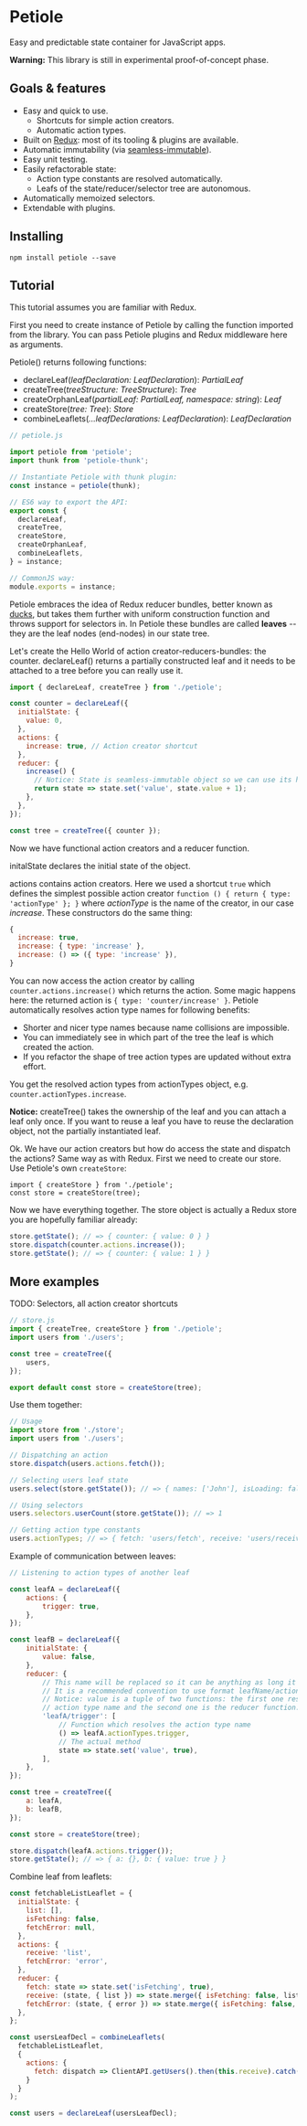 # Petiole

Easy and predictable state container for JavaScript apps.

**Warning:** This library is still in experimental proof-of-concept phase.

## Goals & features

* Easy and quick to use.
  * Shortcuts for simple action creators.
  * Automatic action types.
* Built on [Redux](http://redux.js.org/): most of its tooling & plugins are available.
* Automatic immutability (via [seamless-immutable](https://github.com/rtfeldman/seamless-immutable)).
* Easy unit testing.
* Easily refactorable state:
  * Action type constants are resolved automatically.
  * Leafs of the state/reducer/selector tree are autonomous.
* Automatically memoized selectors.
* Extendable with plugins.

## Installing

```
npm install petiole --save
```

## Tutorial

This tutorial assumes you are familiar with Redux.

First you need to create instance of Petiole by calling the function imported from the library. You can pass Petiole plugins and Redux middleware here as arguments.

Petiole() returns following functions:
* declareLeaf(*leafDeclaration: LeafDeclaration*): *PartialLeaf*
* createTree(*treeStructure: TreeStructure*): *Tree*
* createOrphanLeaf(*partialLeaf: PartialLeaf, namespace: string*): *Leaf*
* createStore(*tree: Tree*): *Store*
* combineLeaflets(*...leafDeclarations: LeafDeclaration*): *LeafDeclaration*

```javascript
// petiole.js

import petiole from 'petiole';
import thunk from 'petiole-thunk';

// Instantiate Petiole with thunk plugin:
const instance = petiole(thunk);

// ES6 way to export the API:
export const {
  declareLeaf,
  createTree,
  createStore,
  createOrphanLeaf,
  combineLeaflets,
} = instance;

// CommonJS way:
module.exports = instance;
```

Petiole embraces the idea of Redux reducer bundles, better known as [ducks](https://github.com/erikras/ducks-modular-redux), but takes them further with uniform construction function and throws support for selectors in. In Petiole these bundles are called **leaves** -- they are the leaf nodes (end-nodes) in our state tree.

Let's create the Hello World of action creator-reducers-bundles: the counter. declareLeaf() returns a partially constructed leaf and it needs to be attached to a tree before you can really use it.

```javascript
import { declareLeaf, createTree } from './petiole';

const counter = declareLeaf({
  initialState: {
    value: 0,
  },
  actions: {
    increase: true, // Action creator shortcut
  },
  reducer: {
    increase() {
      // Notice: State is seamless-immutable object so we can use its helper functions
      return state => state.set('value', state.value + 1);
    },
  },
});

const tree = createTree({ counter });
```

Now we have functional action creators and a reducer function.

initalState declares the initial state of the object.

actions contains action creators. Here we used a shortcut `true` which defines the simplest possible action creator `function () { return { type: 'actionType' }; }` where *actionType* is the name of the creator, in our case *increase*. These constructors do the same thing:

```javascript
{
  increase: true,
  increase: { type: 'increase' },
  increase: () => ({ type: 'increase' }),
}
```

You can now access the action creator by calling `counter.actions.increase()` which returns the action. Some magic happens here: the returned action is `{ type: 'counter/increase' }`. Petiole automatically resolves action type names for following benefits:

* Shorter and nicer type names because name collisions are impossible.
* You can immediately see in which part of the tree the leaf is which created the action.
* If you refactor the shape of tree action types are updated without extra effort.

You get the resolved action types from actionTypes object, e.g. `counter.actionTypes.increase`.

**Notice:** createTree() takes the ownership of the leaf and you can attach a leaf only once. If you want to reuse a leaf you have to reuse the declaration object, not the partially instantiated leaf.

Ok. We have our action creators but how do access the state and dispatch the actions? Same way as with Redux. First we need to create our store. Use Petiole's own `createStore`:

```
import { createStore } from './petiole';
const store = createStore(tree);
```

Now we have everything together. The store object is actually a Redux store you are hopefully familiar already:

```javascript
store.getState(); // => { counter: { value: 0 } }
store.dispatch(counter.actions.increase());
store.getState(); // => { counter: { value: 1 } }
```

## More examples

TODO: Selectors, all action creator shortcuts

```javascript
// store.js
import { createTree, createStore } from './petiole';
import users from './users';

const tree = createTree({
    users,
});

export default const store = createStore(tree);
```

Use them together:

```javascript
// Usage
import store from './store';
import users from './users';

// Dispatching an action
store.dispatch(users.actions.fetch());

// Selecting users leaf state
users.select(store.getState()); // => { names: ['John'], isLoading: false, etc... }

// Using selectors
users.selectors.userCount(store.getState()); // => 1

// Getting action type constants
users.actionTypes; // => { fetch: 'users/fetch', receive: 'users/receive', etc... }
```

Example of communication between leaves:

```javascript
// Listening to action types of another leaf

const leafA = declareLeaf({
    actions: {
        trigger: true,
    },
});

const leafB = declareLeaf({
    initialState: {
        value: false,
    },
    reducer: {
        // This name will be replaced so it can be anything as long it contains /.
        // It is a recommended convention to use format leafName/actionType.
        // Notice: value is a tuple of two functions: the first one resolves the
        // action type name and the second one is the reducer function.
        'leafA/trigger': [
            // Function which resolves the action type name
            () => leafA.actionTypes.trigger,
            // The actual method
            state => state.set('value', true),
        ],
    },
});

const tree = createTree({
    a: leafA,
    b: leafB,
});

const store = createStore(tree);

store.dispatch(leafA.actions.trigger());
store.getState(); // => { a: {}, b: { value: true } }
```

Combine leaf from leaflets:

``` javascript
const fetchableListLeaflet = {
  initialState: {
    list: [],
    isFetching: false,
    fetchError: null,
  },
  actions: {
    receive: 'list',
    fetchError: 'error',
  },
  reducer: {
    fetch: state => state.set('isFetching', true),
    receive: (state, { list }) => state.merge({ isFetching: false, list, error: null }),
    fetchError: (state, { error }) => state.merge({ isFetching: false, error })
  },
};

const usersLeafDecl = combineLeaflets(
  fetchableListLeaflet,
  {
    actions: {
      fetch: dispatch => ClientAPI.getUsers().then(this.receive).catch(this.fetchError)
    }
  }
);

const users = declareLeaf(usersLeafDecl);
```

